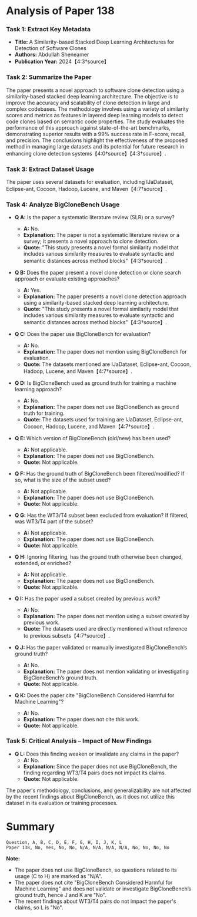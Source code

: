 # Analysis of Paper 138

### Task 1: Extract Key Metadata

- **Title:** A Similarity-based Stacked Deep Learning Architectures for Detection of Software Clones
- **Authors:** Abdullah Sheneamer
- **Publication Year:** 2024【4:3†source】

### Task 2: Summarize the Paper

The paper presents a novel approach to software clone detection using a similarity-based stacked deep learning architecture. The objective is to improve the accuracy and scalability of clone detection in large and complex codebases. The methodology involves using a variety of similarity scores and metrics as features in layered deep learning models to detect code clones based on semantic code properties. The study evaluates the performance of this approach against state-of-the-art benchmarks, demonstrating superior results with a 99% success rate in F-score, recall, and precision. The conclusions highlight the effectiveness of the proposed method in managing large datasets and its potential for future research in enhancing clone detection systems【4:0†source】【4:3†source】.

### Task 3: Extract Dataset Usage

The paper uses several datasets for evaluation, including IJaDataset, Eclipse-ant, Cocoon, Hadoop, Lucene, and Maven【4:7†source】.

### Task 4: Analyze BigCloneBench Usage

- **Q A:** Is the paper a systematic literature review (SLR) or a survey?
  - **A:** No.
  - **Explanation:** The paper is not a systematic literature review or a survey; it presents a novel approach to clone detection.
  - **Quote:** "This study presents a novel formal similarity model that includes various similarity measures to evaluate syntactic and semantic distances across method blocks"【4:3†source】.

- **Q B:** Does the paper present a novel clone detection or clone search approach or evaluate existing approaches?
  - **A:** Yes.
  - **Explanation:** The paper presents a novel clone detection approach using a similarity-based stacked deep learning architecture.
  - **Quote:** "This study presents a novel formal similarity model that includes various similarity measures to evaluate syntactic and semantic distances across method blocks"【4:3†source】.

- **Q C:** Does the paper use BigCloneBench for evaluation?
  - **A:** No.
  - **Explanation:** The paper does not mention using BigCloneBench for evaluation.
  - **Quote:** The datasets mentioned are IJaDataset, Eclipse-ant, Cocoon, Hadoop, Lucene, and Maven【4:7†source】.

- **Q D:** Is BigCloneBench used as ground truth for training a machine learning approach?
  - **A:** No.
  - **Explanation:** The paper does not use BigCloneBench as ground truth for training.
  - **Quote:** The datasets used for training are IJaDataset, Eclipse-ant, Cocoon, Hadoop, Lucene, and Maven【4:7†source】.

- **Q E:** Which version of BigCloneBench (old/new) has been used?
  - **A:** Not applicable.
  - **Explanation:** The paper does not use BigCloneBench.
  - **Quote:** Not applicable.

- **Q F:** Has the ground truth of BigCloneBench been filtered/modified? If so, what is the size of the subset used?
  - **A:** Not applicable.
  - **Explanation:** The paper does not use BigCloneBench.
  - **Quote:** Not applicable.

- **Q G:** Has the WT3/T4 subset been excluded from evaluation? If filtered, was WT3/T4 part of the subset?
  - **A:** Not applicable.
  - **Explanation:** The paper does not use BigCloneBench.
  - **Quote:** Not applicable.

- **Q H:** Ignoring filtering, has the ground truth otherwise been changed, extended, or enriched?
  - **A:** Not applicable.
  - **Explanation:** The paper does not use BigCloneBench.
  - **Quote:** Not applicable.

- **Q I:** Has the paper used a subset created by previous work?
  - **A:** No.
  - **Explanation:** The paper does not mention using a subset created by previous work.
  - **Quote:** The datasets used are directly mentioned without reference to previous subsets【4:7†source】.

- **Q J:** Has the paper validated or manually investigated BigCloneBench’s ground truth?
  - **A:** No.
  - **Explanation:** The paper does not mention validating or investigating BigCloneBench’s ground truth.
  - **Quote:** Not applicable.

- **Q K:** Does the paper cite "BigCloneBench Considered Harmful for Machine Learning"?
  - **A:** No.
  - **Explanation:** The paper does not cite this work.
  - **Quote:** Not applicable.

### Task 5: Critical Analysis – Impact of New Findings

- **Q L:** Does this finding weaken or invalidate any claims in the paper?
  - **A:** No.
  - **Explanation:** Since the paper does not use BigCloneBench, the finding regarding WT3/T4 pairs does not impact its claims.
  - **Quote:** Not applicable.

The paper's methodology, conclusions, and generalizability are not affected by the recent findings about BigCloneBench, as it does not utilize this dataset in its evaluation or training processes.

# Summary

```
Question, A, B, C, D, E, F, G, H, I, J, K, L
Paper 138, No, Yes, No, No, N/A, N/A, N/A, N/A, No, No, No, No
```

**Note:**  
- The paper does not use BigCloneBench, so questions related to its usage (C to H) are marked as "N/A".
- The paper does not cite "BigCloneBench Considered Harmful for Machine Learning" and does not validate or investigate BigCloneBench’s ground truth, hence J and K are "No".
- The recent findings about WT3/T4 pairs do not impact the paper's claims, so L is "No".
